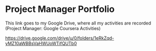 # Project Manager Portfolio

This link goes to my Google Drive, where all my activities are recorded (Project Manager: Google Coursera Activities)

https://drive.google.com/drive/u/0/folders/1eRkZqd-yMZ10aWBBsVaHWUoWTifQUTb0

